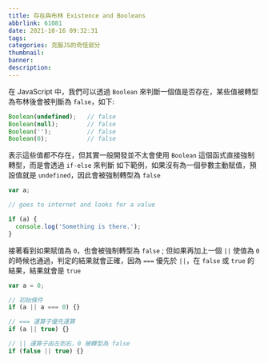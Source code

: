 ```yaml
---
title: 存在與布林 Existence and Booleans
abbrlink: 61081
date: 2021-10-16 09:32:31
tags:
categories: 克服JS的奇怪部分
thumbnail:
banner:
description:
---
```


在 JavaScript 中，我們可以透過 `Boolean` 來判斷一個值是否存在，某些值被轉型為布林後會被判斷為 `false`，如下:

<!-- more -->

```js
Boolean(undefined);   // false
Boolean(null);        // false
Boolean('');          // false
Boolean(0);           // false
```

表示這些值都不存在，但其實一般開發並不太會使用 `Boolean` 這個函式直接強制轉型，而是會透過 `if-else` 來判斷
如下範例，如果沒有為一個參數主動賦值，預設值就是 `undefined`，因此會被強制轉型為 `false`

```js
var a;

// goes to internet and looks for a value

if (a) {
  console.log('Something is there.');
}
```

接著看到如果賦值為 `0`，也會被強制轉型為 `false` ; 但如果再加上一個 `||` 使值為 `0` 的時候也通過，判定的結果就會正確，因為 `===` 優先於 `||`，在 `false` 或 `true` 的結果，結果就會是 `true`

```js
var a = 0;

// 初始條件
if (a || a === 0) {}

// === 運算子優先運算
if (a || true) {}

// || 運算子由左到右，0 被轉型為 false
if (false || true) {}
```





